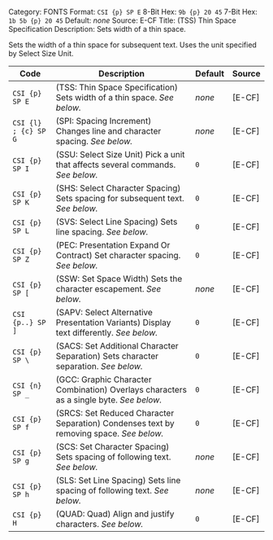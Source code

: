 Category: FONTS
Format: `CSI {p} SP E`
8-Bit Hex: `9b {p} 20 45`
7-Bit Hex: `1b 5b {p} 20 45`
Default: *none*
Source: E-CF
Title: (TSS) Thin Space Specification
Description: Sets width of a thin space.

Sets the width of a thin space for subsequent text. Uses the unit specified by Select Size Unit.

| Code                 | Description                                                                              | Default   | Source |
|----------------------|------------------------------------------------------------------------------------------|-----------|--------|
| `CSI {p} SP E`       | (TSS: Thin Space Specification) Sets width of a thin space. *See below.*                 | *none*    | [E-CF] |
| `CSI {l} ; {c} SP G` | (SPI: Spacing Increment) Changes line and character spacing. *See below.*                | *none*    | [E-CF] |
| `CSI {p} SP I`       | (SSU: Select Size Unit) Pick a unit that affects several commands. *See below.*          | `0`       | [E-CF] |
| `CSI {p} SP K`       | (SHS: Select Character Spacing) Sets spacing for subsequent text. *See below.*           | `0`       | [E-CF] |
| `CSI {p} SP L`       | (SVS: Select Line Spacing) Sets line spacing. *See below.*                               | `0`       | [E-CF] |
| `CSI {p} SP Z`       | (PEC: Presentation Expand Or Contract) Set character spacing. *See below.*               | `0`       | [E-CF] |
| `CSI {p} SP [`       | (SSW: Set Space Width) Sets the character escapement. *See below.*                       | *none*    | [E-CF] |
| `CSI {p..} SP ]`     | (SAPV: Select Alternative Presentation Variants) Display text differently. *See below.*  | `0`       | [E-CF] |
| `CSI {p} SP \`       | (SACS: Set Additional Character Separation) Sets character separation. *See below.*      | `0`       | [E-CF] |
| `CSI {n} SP _`       | (GCC: Graphic Character Combination) Overlays  characters as a single byte. *See below.* | `0`       | [E-CF] |
| `CSI {p} SP f`       | (SRCS: Set Reduced Character Separation) Condenses text by removing space. *See below.*  | `0`       | [E-CF] |
| `CSI {p} SP g`       | (SCS: Set Character Spacing) Sets spacing of following text. *See below.*                | *none*    | [E-CF] |
| `CSI {p} SP h`       | (SLS: Set Line Spacing) Sets line spacing of following text. *See below.*                | *none*    | [E-CF] |
| `CSI {p} H`          | (QUAD: Quad) Align and justify characters. *See below.*                                  | `0`       | [E-CF] |
